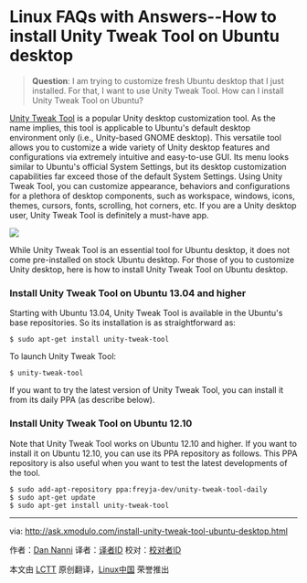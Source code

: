 Linux FAQs with Answers--How to install Unity Tweak Tool on Ubuntu desktop
================================================================================
> **Question**: I am trying to customize fresh Ubuntu desktop that I just installed. For that, I want to use Unity Tweak Tool. How can I install Unity Tweak Tool on Ubuntu? 

[Unity Tweak Tool][1] is a popular Unity desktop customization tool. As the name implies, this tool is applicable to Ubuntu's default desktop environment only (i.e., Unity-based GNOME desktop). This versatile tool allows you to customize a wide variety of Unity desktop features and configurations via extremely intuitive and easy-to-use GUI. Its menu looks similar to Ubuntu's official System Settings, but its desktop customization capabilities far exceed those of the default System Settings. Using Unity Tweak Tool, you can customize appearance, behaviors and configurations for a plethora of desktop components, such as workspace, windows, icons, themes, cursors, fonts, scrolling, hot corners, etc. If you are a Unity desktop user, Unity Tweak Tool is definitely a must-have app.

![](https://farm6.staticflickr.com/5463/17684020389_25dc7f0db2_b.jpg)

While Unity Tweak Tool is an essential tool for Ubuntu desktop, it does not come pre-installed on stock Ubuntu desktop. For those of you to customize Unity desktop, here is how to install Unity Tweak Tool on Ubuntu desktop.

### Install Unity Tweak Tool on Ubuntu 13.04 and higher ###

Starting with Ubuntu 13.04, Unity Tweak Tool is available in the Ubuntu's base repositories. So its installation is as straightforward as:

    $ sudo apt-get install unity-tweak-tool 

To launch Unity Tweak Tool:

    $ unity-tweak-tool 

If you want to try the latest version of Unity Tweak Tool, you can install it from its daily PPA (as describe below).

### Install Unity Tweak Tool on Ubuntu 12.10 ###

Note that Unity Tweak Tool works on Ubuntu 12.10 and higher. If you want to install it on Ubuntu 12.10, you can use its PPA repository as follows. This PPA repository is also useful when you want to test the latest developments of the tool.

    $ sudo add-apt-repository ppa:freyja-dev/unity-tweak-tool-daily
    $ sudo apt-get update
    $ sudo apt-get install unity-tweak-tool 

--------------------------------------------------------------------------------

via: http://ask.xmodulo.com/install-unity-tweak-tool-ubuntu-desktop.html

作者：[Dan Nanni][a]
译者：[译者ID](https://github.com/译者ID)
校对：[校对者ID](https://github.com/校对者ID)

本文由 [LCTT](https://github.com/LCTT/TranslateProject) 原创翻译，[Linux中国](https://linux.cn/) 荣誉推出

[a]:http://ask.xmodulo.com/author/nanni
[1]:https://launchpad.net/unity-tweak-tool
